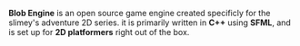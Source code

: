 **Blob Engine** is an open source game engine created specificly for the slimey's adventure 2D series. it is primarily written in **C++** using **SFML**, and is set up for **2D platformers** right out of the box. 
